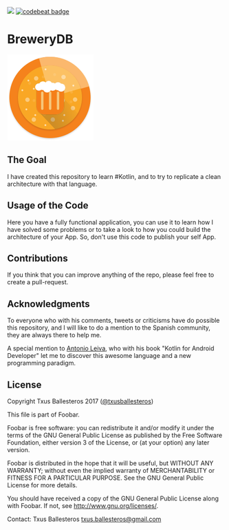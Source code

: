 ![](https://circleci.com/gh/txusballesteros/BreweryDB.svg?&style=shield&circle-token=e2c21e95bb6a281fbffba33d6d8ea78a76df2795) [![codebeat badge](https://codebeat.co/badges/6289c38d-888a-452a-b4b8-d9e14902e1d5)](https://codebeat.co/a/txus-ballesteros/projects/github-com-txusballesteros-brewerydb-master)

BreweryDB
=========

![](art/app_icon/app_icon_200.png)

## The Goal 
I have created this repository to learn #Kotlin, and to try to replicate a clean architecture with that language.

## Usage of the Code
Here you have a fully functional application, you can use it to learn how I have solved some problems or to take a look to how you could build the architecture of your App. So, don't use this code to publish your self App.

## Contributions
If you think that you can improve anything of the repo, please feel free to create a pull-request.

## Acknowledgments
To everyone who with his comments, tweets or criticisms have do possible this repository, and I will like to do a mention to the Spanish community, they are always there to help me.

A special mention to [Antonio Leiva](https://antonioleiva.com/), who with his book "Kotlin for Android Developer" let me to discover this awesome language and a new programming paradigm.

## License

Copyright Txus Ballesteros 2017 ([@txusballesteros](https://es.linkedin.com/in/txusballesteros))

This file is part of Foobar.

Foobar is free software: you can redistribute it and/or modify
it under the terms of the GNU General Public License as published by
the Free Software Foundation, either version 3 of the License, or
(at your option) any later version.

Foobar is distributed in the hope that it will be useful,
but WITHOUT ANY WARRANTY; without even the implied warranty of
MERCHANTABILITY or FITNESS FOR A PARTICULAR PURPOSE.  See the
GNU General Public License for more details.

You should have received a copy of the GNU General Public License
along with Foobar.  If not, see <http://www.gnu.org/licenses/>.

Contact: Txus Ballesteros [txus.ballesteros@gmail.com](mailto:txus.ballesteros@gmail.com)